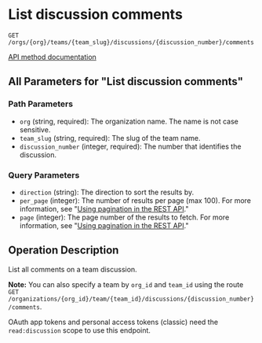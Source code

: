 # List discussion comments

`GET /orgs/{org}/teams/{team_slug}/discussions/{discussion_number}/comments`

[API method documentation](https://docs.github.com/rest/teams/discussion-comments#list-discussion-comments)

## All Parameters for "List discussion comments"

### Path Parameters

- `org` (string, required): The organization name. The name is not case sensitive.
- `team_slug` (string, required): The slug of the team name.
- `discussion_number` (integer, required): The number that identifies the discussion.
### Query Parameters

- `direction` (string): The direction to sort the results by.
- `per_page` (integer): The number of results per page (max 100). For more information, see "[Using pagination in the REST API](https://docs.github.com/rest/using-the-rest-api/using-pagination-in-the-rest-api)."
- `page` (integer): The page number of the results to fetch. For more information, see "[Using pagination in the REST API](https://docs.github.com/rest/using-the-rest-api/using-pagination-in-the-rest-api)."

## Operation Description

List all comments on a team discussion.

**Note:** You can also specify a team by `org_id` and `team_id` using the route `GET /organizations/{org_id}/team/{team_id}/discussions/{discussion_number}/comments`.

OAuth app tokens and personal access tokens (classic) need the `read:discussion` scope to use this endpoint.
